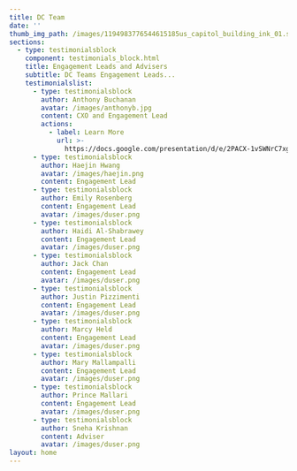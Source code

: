 ```yaml
---
title: DC Team
date: ''
thumb_img_path: /images/1194983776544615185us_capitol_building_ink_01.svg.med.png
sections:
  - type: testimonialsblock
    component: testimonials_block.html
    title: Engagement Leads and Advisers
    subtitle: DC Teams Engagement Leads...
    testimonialslist:
      - type: testimonialsblock
        author: Anthony Buchanan
        avatar: /images/anthonyb.jpg
        content: CXO and Engagement Lead
        actions:
          - label: Learn More
            url: >-
              https://docs.google.com/presentation/d/e/2PACX-1vSWNrC7xg-ujsFaqu1ZVZ6xC3x0ixMK0UMc6_xY5hgLrVPFed3JO4GDkHbYCv6uEzpqXI7fSFWnSxEw/embed?start=false&loop=false&delayms=60000&slide=id.g16e0bbe55d_1_0
      - type: testimonialsblock
        author: Haejin Hwang
        avatar: /images/haejin.png
        content: Engagement Lead
      - type: testimonialsblock
        author: Emily Rosenberg
        content: Engagement Lead
        avatar: /images/duser.png
      - type: testimonialsblock
        author: Haidi Al-Shabrawey
        content: Engagement Lead
        avatar: /images/duser.png
      - type: testimonialsblock
        author: Jack Chan
        content: Engagement Lead
        avatar: /images/duser.png
      - type: testimonialsblock
        author: Justin Pizzimenti
        content: Engagement Lead
        avatar: /images/duser.png
      - type: testimonialsblock
        author: Marcy Held
        content: Engagement Lead
        avatar: /images/duser.png
      - type: testimonialsblock
        author: Mary Mallampalli
        content: Engagement Lead
        avatar: /images/duser.png
      - type: testimonialsblock
        author: Prince Mallari
        content: Engagement Lead
        avatar: /images/duser.png
      - type: testimonialsblock
        author: Sneha Krishnan
        content: Adviser
        avatar: /images/duser.png
layout: home
---
```


